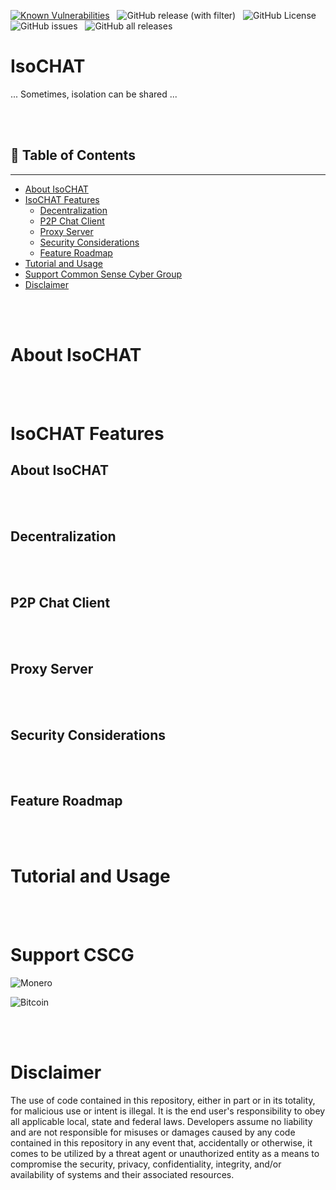 [![Known Vulnerabilities](https://snyk.io/test/github/dwyl/hapi-auth-jwt2/badge.svg?targetFile=package.json)](https://snyk.io/test/github/dwyl/hapi-auth-jwt2?targetFile=package.json) &nbsp;
![GitHub release (with filter)](https://img.shields.io/github/v/release/CommonSense-CyberGroup/IsoCHAT) &nbsp;
![GitHub License](https://img.shields.io/github/license/CommonSense-CyberGroup/IsoCHAT) &nbsp;
![GitHub issues](https://img.shields.io/github/issues/CommonSense-CyberGroup/IsoCHAT) &nbsp;
![GitHub all releases](https://img.shields.io/github/downloads/CommonSense-CyberGroup/IsoCHAT/total) &nbsp;



# IsoCHAT
... Sometimes, isolation can be shared ...

<br><br>
## 📔 Table of Contents

-----------------

- [About IsoCHAT](#️about-isochat)
- [IsoCHAT Features](#isochat-features)
  - [Decentralization](#decentralization)
  - [P2P Chat Client](#p2p-chat-client)
  - [Proxy Server](#proxy-server)
  - [Security Considerations](#security-considerations)
  - [Feature Roadmap](#feature-roadmap)
- [Tutorial and Usage](#tutorial-and-usage)
- [Support Common Sense Cyber Group](#support-cscg)
- [Disclaimer](#disclaimer)
 

<br><br>
# About IsoCHAT

<br><br>
# IsoCHAT Features

## About IsoCHAT

<br><br>
## Decentralization

<br><br>
## P2P Chat Client

<br><br>
## Proxy Server

<br><br>
## Security Considerations

<br><br>
## Feature Roadmap

<br><br>
# Tutorial and Usage

<br><br>
# Support CSCG

![Monero](https://img.shields.io/badge/monero-FF6600?style=for-the-badge&logo=monero&logoColor=white)

![Bitcoin](https://img.shields.io/badge/Bitcoin-000?style=for-the-badge&logo=bitcoin&logoColor=white)



<br><br>
# Disclaimer
The use of code contained in this repository, either in part or in its totality, for malicious use or intent is illegal. It is the end user's responsibility to obey all applicable local, state and federal laws. Developers assume no liability and are not responsible for misuses or damages caused by any code contained in this repository in any event that, accidentally or otherwise, it comes to be utilized by a threat agent or unauthorized entity as a means to compromise the security, privacy, confidentiality, integrity, and/or availability of systems and their associated resources.
